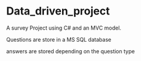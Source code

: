 # Data_driven_project

A survey Project using C# and an MVC model.

Questions are store in a MS SQL database 

answers are stored depending on the question type 
